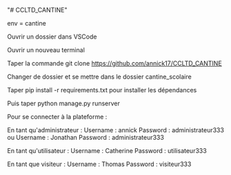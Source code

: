 "# CCLTD_CANTINE" 

env = cantine

Ouvrir un dossier dans VSCode

Ouvrir un nouveau terminal

Taper la commande git clone https://github.com/annick17/CCLTD_CANTINE

Changer de dossier et se mettre dans le dossier cantine_scolaire

Taper pip install -r requirements.txt pour installer les dépendances

Puis taper python manage.py runserver


Pour se connecter à la plateforme :

En tant qu'administrateur :
Username : annick
Password : administrateur333
ou 
Username : Jonathan
Password : administrateur333

En tant qu'utilisateur :
Username : Catherine
Password : utilisateur333

En tant que visiteur :
Username : Thomas
Password : visiteur333




